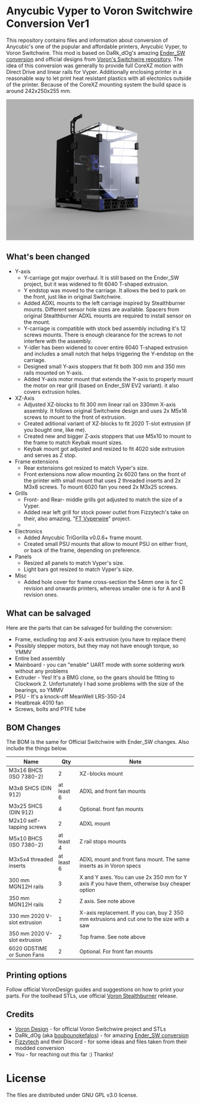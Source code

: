 # Anycubic Vyper to Voron Switchwire Conversion Ver1

This repository contains files and information about conversion of Anycubic's one of the popular and affordable printers, Anycubic Vyper, to Voron Switchwire.
This mod is based on DaRk_dOg's amazing [Ender_SW conversion](https://github.com/boubounokefalos/Ender_SW) and official designs from [Voron's Switchwire repository](https://github.com/VoronDesign/Voron-Switchwire/). The idea of this conversion was generally to provide full CoreXZ motion with Direct Drive and linear rails for Vyper. Additionally enclosing printer in a reasonable way to let print heat resistant plastics with all electonics outside of the printer. Because of the CoreXZ mounting system the build space is around 242x250x255 mm.

![1](Images/1.png)

## What's been changed

* Y-axis
    * Y-carriage got major overhaul. It is still based on the Ender_SW project, but it was widened to fit 6040 T-shaped extrusion.
    * Y endstop was moved to the carriage. It allows the bed to park on the front, just like in original Switchwire.
    * Added ADXL mounts to the left carriage inspired by Stealthburner mounts. Different sensor hole sizes are available. Spacers from original Stealthburner ADXL mounts are required to install sensor on the mount.
    * Y-carriage is compatible with stock bed assembly including it's 12 screws mounts. There is enough clearance for the screws to not interfere with the assembly.
    * Y-idler has been widened to cover entire 6040 T-shaped extrusion and includes a small notch that helps triggering the Y-endstop on the carriage.
    * Designed small Y-axis stoppers that fit both 300 mm and 350 mm rails mounted on Y-axis.
    * Added Y-axis motor mount that extends the Y-axis to properly mount the motor on rear grill (based on Ender_SW EV2 variant). it also covers extrusion holes.
* XZ-Axis
    * Adjusted XZ-blocks to fit 300 mm linear rail on 330mm X-axis assembly. It follows original Switchwire design and uses 2x M5x16 screws to mount to the front of extrusion.
    * Created aditional variant of XZ-blocks to fit 2020 T-slot extrusion (if you bought one, like me).
    * Created new and bigger Z-axis stoppers that use M5x10 to mount to the frame to match Keybak mount sizes.
    * Keybak mount got adjusted and resized to fit 4020 side extrusion and serves as Z stop.
* Frame extensions
    * Rear extensions got resized to match Vyper's size.
    * Front extensions now allow mounting 2x 6020 fans on the front of the printer with small mount that uses 2 threaded inserts and 2x M3x8 screws. To mount 6020 fan you need 2x M3x25 screws.
* Grills
    * Front- and Rear- middle grills got adjusted to match the size of a Vyper.
    * Added rear left grill for stock power outlet from Fizzytech's take on their, also amazing, "[FT Vyperwire](https://github.com/fizzystech/vyperwire)" project.
    * 
* Electronics
    * Added Anycubic TriGorilla v0.0.6+ frame mount.
    * Created small PSU mounts that allow to mount PSU on either front, or back of the frame, depending on preference.
* Panels
    * Resized all panels to match Vyper's size.
    * Light bars got resized to match Vyper's size.
* Misc
    * Added hole cover for frame cross-section the 54mm one is for C revision and onwards printers, whereas smaller one is for A and B revision ones.

## What can be salvaged

Here are the parts that can be salvaged for building the conversion:
* Frame, excluding top and X-axis extrusion (you have to replace them)
* Possibly stepper motors, but they may not have enough torque, so YMMV
* Entire bed assembly
* Mainboard - you can "enable" UART mode with some soldering work without any problems
* Extruder - Yes! It's a BMG clone, so the gears should be fitting to Clockwork 2. Unfortunately I had some problems with the size of the bearings, so YMMV
* PSU - It's a knock-off MeanWell LRS-350-24
* Heatbreak 4010 fan
* Screws, bolts and PTFE tube

## BOM Changes

The BOM is the same for Official Switchwire with Ender_SW changes. Also include the things below.

|Name|Qty|Note|
|---|---|---|
|M3x16 BHCS (ISO 7380-2)|2|XZ-blocks mount|
|M3x8 SHCS (DIN 912)|at least 6|ADXL and front fan mounts|
|M3x25 SHCS (DIN 912)|4|Optional. front fan mounts|
|M2x10 self-tapping screws|2|ADXL mount|
|M5x10 BHCS (ISO 7380-2)|at least 4|Z rail stops mounts|
|M3x5x4 threaded inserts|at least 6|ADXL mount and front fans mount. The same inserts as in Voron specs|
|300 mm MGN12H rails|3|X and Y axes. You can use 2x 350 mm for Y axis if you have them, otherwise buy cheaper option|
|350 mm MGN12H rails|2|Z axis. See note above|
|330 mm 2020 V-slot extrusion|1| X-axis replacement. If you can, buy 2 350 mm extrusions and cut one to the size with a saw|
|350 mm 2020 V-slot extrusion|2| Top frame. See note above|
|6020 GDSTIME or Sunon Fans|2|Optional. For front fan mounts|

## Printing options

Follow official VoronDesign guides and suggestions on how to print your parts. For the toolhead STLs, use official [Voron Stealthburner]() release. 

## Credits
* [Voron Design](https://vorondesign.com/) - for official Voron Switchwire project and STLs
* DaRk_dOg (aka [boubounokefalos](https://github.com/boubounokefalos)) - for amazing [Ender_SW conversion](https://github.com/boubounokefalos/Ender_SW)
* [Fizzytech](https://github.com/fizzystech) and their Discord - for some ideas and files taken from their modded conversion
* You - for reaching out this far :) Thanks!

# License

The files are distributed under GNU GPL v3.0 license.